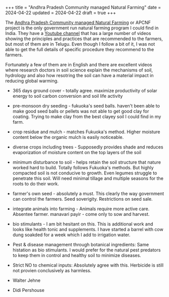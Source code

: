+++
title = "Andhra Pradesh Community managed Natural Farming"
date = 2024-04-22
updated = 2024-04-22
draft = true
+++

The [Andhra Pradesh Community managed Natural Farming](https://apcnf.in/) or
APCNF project is the only government run natural farming program I could find in
India. They have a [Youtube channel](https://www.youtube.com/@APZBNF) that has a
large number of videos showing the principles and practices that are recommended
to the farmers, but most of them are in Telugu. Even though I follow a bit of
it, I was not able to get the full details of specific procedure they recommend
to the farmers.

Fortunately a few of them are in English and there are excellent videos where research doctors in soil science explain the mechanisms of soil, hydrology and also how resotring the soil can have a material impact in reducing global warming.

* 365 days ground cover - totally agree. maximize productivity of solar energy to soil carbon conversion and soil life activity
* pre-monsoon dry seeding - fukuoka's seed balls. haven't been able to make good seed balls or pellets was not able to get good clay for coating. Trying to make clay from the best clayey soil I could find in my farm.
* crop residue and mulch - matches Fukuoka's method. Higher moisture content below the organic mulch is easily noticeable.
* diverse crops including trees - Supposedly provides shade and reduces evaporization of moisture content on the top layers of the soil
* minimum disturbance to soil - helps retain the soil structure that nature worked hard to build. Totally follows Fukuoka's methods. But highly compacted soil is not conducive to growth. Even legumes struggle to penetrate this soil. Will need minimal tillage and multiple seasons for the roots to do their work.
* farmer's own seed - absolutely a must. This clearly the way government can control the farmers. Seed soverigity. Restrictions on seed sale.
* integrate animals into farming - Animals require more active care. Absentee farmer. manavari payir - come only to sow and harvest.
* bio stimulants - I am bit hesitant on this. This is additional work and looks like health tonic and supplements. I have started a barrel with cow dung soakded for a week which I add to irrigation water.
* Pest & disease management through botanical ingredients: Same histation as bio stimulants. I would prefer for the natural pest predators to keep them in control and healthy soil to minimize diseases.
* Strict NO to chemical inputs: Absolutely agree with this. Herbicide is still not provien conclusively as harmless.

* Walter Jehne
* Didi Pershouse